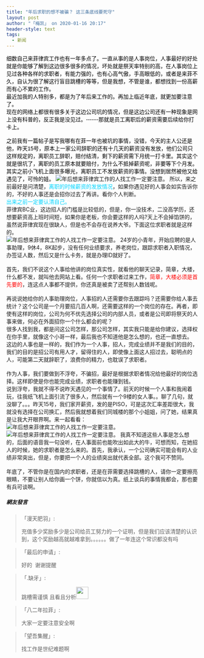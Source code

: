 ```yaml
---
title: "年后求职的想不被骗？ 这三条底线要死守"
layout: post
author: "「梅凯」 on 2020-01-16 20:17"
header-style: text
tags:
  - 新闻
---
```


<span style="margin: 0px; padding: 0px; font-family: Arial, Tahoma, Helvetica, FreeSans, sans-serif; text-align: start; font-size: 14px; color: rgb(0, 0, 0);">细数自己来菲律宾工作也有一年多点了。一直从事的是人事岗位，人事最好的好处就是你能够了解到这边很多很多的情况，坏处就是祭天率特别的高，在人事岗位上见过各种各样的求职者，有能力强的，也有心高气傲，手高眼低的，或者是来菲不久，自认为很了解这行盲目跳槽的等等，但是我想，不管是谁，都想找到一份高薪而有心不累的工作。</span>
<span style="margin: 0px; padding: 0px; font-family: Arial, Tahoma, Helvetica, FreeSans, sans-serif; text-align: start; font-size: 14px; color: rgb(0, 0, 0);"><br></span>
<span style="margin: 0px; padding: 0px; font-family: Arial, Tahoma, Helvetica, FreeSans, sans-serif; text-align: start; font-size: 14px; color: rgb(0, 0, 0);">最近加我的人特别多，都是为了年后来工作的。再加上临近年底，就更加要注意了。</span>
<span style="margin: 0px; padding: 0px; font-family: Arial, Tahoma, Helvetica, FreeSans, sans-serif; text-align: start; font-size: 14px; color: rgb(0, 0, 0);"><br></span>
<span style="margin: 0px; padding: 0px; font-family: Arial, Tahoma, Helvetica, FreeSans, sans-serif; text-align: start; font-size: 14px; color: rgb(0, 0, 0);">现在的网络上都很有很多关于这边公司坑的情况，但是这边公司还有一种现象是网上没有科普的，反正我是没见过。-------那就是员工离职后的薪资需要后续给你打卡上。<br></span>
<span style="margin: 0px; padding: 0px; font-family: Arial, Tahoma, Helvetica, FreeSans, sans-serif; text-align: start; font-size: 14px; color: rgb(0, 0, 0);"><br></span>
<span style="margin: 0px; padding: 0px; font-family: Arial, Tahoma, Helvetica, FreeSans, sans-serif; text-align: start; font-size: 14px; color: rgb(0, 0, 0);">之前我有一篇帖子是写我哪有在菲一年也被坑的事情，没错，今天的主人公还是他，昨天15号，原本上一家公司辞职的还有十几天的薪资没有发放，他们公司只这样规定的，离职员工辞职，赔付结清，剩下的薪资需下月统一打卡里。其实这个就是很坑了，离职的员工原本就要赔付，为什么不抵掉薪资呢，非要等下个月发。其实之前小飞机上面很多曝光，离职员工不发放薪资的事情。没想到居然被他又给遇见了，可怜的娃。</span>
<img src="https://mmbiz.qpic.cn/mmbiz_png/j1TdS4wcdseUDVBFk1uGGqs8FxYyxHd3ia3fABKc6TrZdY07laHiaLzsnfBiazfI7LmDhC9HzUV1KIyqkHjnNWQFQ/640?wx_fmt=png" title="年后想来菲律宾工作的人找工作一定要注意。" alt="年后想来菲律宾工作的人找工作一定要注意。">
<span style="margin: 0px; padding: 0px; font-size: 14px;">所以，来之前最好是问清楚，</span><span style="margin: 0px; padding: 0px; font-size: 14px; color: rgb(0, 213, 255);">离职的时候薪资的发放情况</span><span style="margin: 0px; padding: 0px; font-size: 14px;">，如果你遇见好的人事会如实告诉你的，不好的人事还是会招你过去了再讲。看你个人判断。</span>
<span style="margin: 0px; padding: 0px; font-size: 14px;"><br></span>
<span style="margin: 0px; padding: 0px; font-size: 14px; color: rgb(0, 213, 255);">出来之前一定要认清自己。</span>
<span style="margin: 0px; padding: 0px; font-size: 14px;"><br></span>
<span style="margin: 0px; padding: 0px; font-size: 14px;">菲律宾BC业，这边招人的门槛是比较低的，但是，你一没技术，二没高学历，还想要薪资高上班时间短，如果你是老板，你会要这样的人吗?天上不会掉馅饼的，虽然说菲律宾现在很缺人，但是也不会存在说养大爷。下面这位求职者就是这样的。<br></span>
<img src="https://mmbiz.qpic.cn/mmbiz_png/j1TdS4wcdseUDVBFk1uGGqs8FxYyxHd3UXOxCxQiacLvMjuwgfG0AQgLhBubP8Kvj7Tf5hF9B9KtRcAvER7mmwg/640?wx_fmt=png" title="年后想来菲律宾工作的人找工作一定要注意。" alt="年后想来菲律宾工作的人找工作一定要注意。"><span style="margin: 0px; padding: 0px; font-size: 14px; text-align: justify;"></span>
<span style="margin: 0px; padding: 0px; font-size: 14px;">24岁的小青年，开始应聘的是人事助理，9休4，8K起步，没有任何业绩要求，养老岗位，跟踪求职者入职情况，办签证人数，然后又是什么卡务，就是办理ID就好了。</span><br>
<span style="margin: 0px; padding: 0px; font-size: 14px;"><br></span>
<span style="margin: 0px; padding: 0px; font-size: 14px;">首先，我们不说这个人事给他讲的岗位真实性，就看他的聊天记录，简章，大楼，什么都不发，就叫他去网站上看。任何一个求职者过来工作，</span><span style="margin: 0px; padding: 0px; font-size: 14px; color: rgb(255, 0, 0);">简章，大楼必须是首先要的</span><span style="margin: 0px; padding: 0px; font-size: 14px;">，连这点人事都不提供，你还真是被卖了还帮别人数钱呢。<br></span>
<span style="margin: 0px; padding: 0px; font-size: 14px;"><br></span>
<span style="margin: 0px; padding: 0px; font-size: 14px;">再说说她给你的人事助理岗位，人事招的人还需要你去跟踪吗？还需要你给人事去统计？这个公司是一个月要招几百人啊，还需要这样的一个岗位的存在。再者，即使有这样的岗位，公司为何不优先选择公司的内部人员，或者是公司即将祭天的人事来做，何必在外面招你一个什么都会的呢？</span>
<span style="margin: 0px; padding: 0px; font-size: 14px;"><br></span>
<span style="margin: 0px; padding: 0px; font-size: 14px;">很多人找到我，都是问这公司怎样，那公司怎样，其实我只能是给你建议，选择权在你手里，就像这个小哥一样，最后我也不知道他是怎么想的，也还一直想去。</span>
<span style="margin: 0px; padding: 0px; font-size: 14px;"><br></span>
<span style="margin: 0px; padding: 0px; font-size: 14px;">这边的人事也是一样的，我们作为一个人事，招人，完成业绩并不是我们的目的，我们的目的是招公司有用人才，留得住的人，即使像上面这人招过去，聪明点的人，可能第二天就辞职了，浪费你的精力，也耽误了求职者。<br></span>
<span style="margin: 0px; padding: 0px; font-size: 14px;"><br></span>
<span style="margin: 0px; padding: 0px; font-size: 14px;">作为人事，我们要做到不浮夸，不骗招，最好是根据求职者情况给他最好的岗位选择。这样即使是你也能完成业绩，求职者也能赚到钱。</span>
<span style="margin: 0px; padding: 0px; font-size: 14px;"><br></span>
<span style="margin: 0px; padding: 0px; font-size: 14px;">说到浮夸，我就不得不说昨天遇见的一个事情了。前天的时候一个人事和我闹着玩，往我纸飞机上面引流了很多人，然后就有一个9楼的女人事。。聊了几句，就没聊了。。。昨天15号，我们家开薪资，发的是PISO，可是这次汇率差距很大，我就没有选择在公司换汇，然后我就想着我们同城楼的那个小姐姐，问了她，结果真是让我大开眼界啊。来一起看看：</span>
<img src="https://mmbiz.qpic.cn/mmbiz_png/j1TdS4wcdseUDVBFk1uGGqs8FxYyxHd3ROk1lVIlicpibPDRc9ZLEQNGsU41uX1iafDrKcQ61ia0wgHIR7287gR0SA/640?wx_fmt=png" title="年后想来菲律宾工作的人找工作一定要注意。" alt="年后想来菲律宾工作的人找工作一定要注意。">
<img src="https://mmbiz.qpic.cn/mmbiz_png/j1TdS4wcdseUDVBFk1uGGqs8FxYyxHd3osSK87R4dES0hJH2Usg8ybo27BjUxibhyPwBwkq5qGodenaUr2XPdlQ/640?wx_fmt=png" title="年后想来菲律宾工作的人找工作一定要注意。" alt="年后想来菲律宾工作的人找工作一定要注意。">
<span style="margin: 0px; padding: 0px; font-size: 14px;">我真不知道这些人事是怎么想的，后面的语音我一句没听，在人事面前也能吹出如此大的牛，可想而知，在她招人的时候，她的求职者是怎么来的。首先，我承认，一个公司确实可能会有的人业绩非常突出，但是，你要把一个人的业绩突出就代表全部。这个我可不赞同。</span><br>
<span style="margin: 0px; padding: 0px; font-size: 14px;"><br></span>
<span style="margin: 0px; padding: 0px; font-size: 14px;">年底了，不管你是在国内的求职者，还是在菲需要选择跳槽的人，请你一定要擦亮眼睛，不要让别人给你画一个饼，你就信以为真。纸上谈兵的事情我都会，那也要有兵可谈啊。</span>
<br>

##### 網友發言 
> 「漫天肥羽」:
> <p>充值多少奖励多少是公司给员工努力的一个证明，但是我们应该清楚的认识到，这个奖励越高就越难拿到。。。。。。做了一年连这个常识都没有吗<br></p>

> 「最后的申请」:
> <p>好的&nbsp; 谢谢提醒</p>

> 「.缺牙」:
> <p>跳槽需谨慎 且看且分析<img src="https://images.feileyuan.com/images/ueditor/dialogs/emotion/images/yct/yct_005.gif" width="32" height="32"></p>

> 「八二年拉菲」:
> <p>大家一定要注意安全啊</p>

> 「望吾集醒」:
> <p>找工作是世纪难题啊</p>


